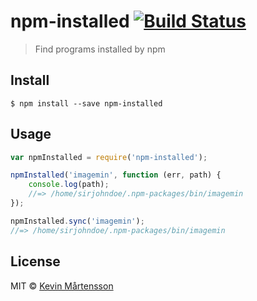 # npm-installed [![Build Status](https://travis-ci.org/kevva/npm-installed.svg?branch=master)](https://travis-ci.org/kevva/npm-installed)

> Find programs installed by npm


## Install

```
$ npm install --save npm-installed
```


## Usage

```js
var npmInstalled = require('npm-installed');

npmInstalled('imagemin', function (err, path) {
	console.log(path);
	//=> /home/sirjohndoe/.npm-packages/bin/imagemin
});

npmInstalled.sync('imagemin');
//=> /home/sirjohndoe/.npm-packages/bin/imagemin
```


## License

MIT © [Kevin Mårtensson](https://github.com/kevva)
